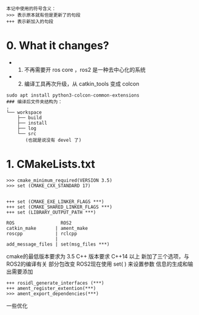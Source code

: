 ```
本记中使用的符号含义：
>>> 表示原本就有但是更新了的句段
+++ 表示新加入的句段
```
# 0. What it changes?
* 1. 不再需要开 ros core ，ros2 是一种去中心化的系统
* 2. 编译工具再次升级，从 catkin_tools 变成 colcon 
```
sudo apt install python3-colcon-common-extensions
### 编译后文件夹结构为：
.
└── workspace
    ├── build
    ├── install
    ├── log
    └── src
	   (也就是说没有 devel 了)
``` 
# 1. CMakeLists.txt
```
>>> cmake_minimum_required(VERSION 3.5)
>>> set (CMAKE_CXX_STANDARD 17)


+++ set (CMAKE_EXE_LINKER_FLAGS ***)
+++ set (CMAKE_SHARED_LINKER_FLAGS ***)
+++ set (LIBRARY_OUTPUT_PATH ***)

ROS                 ROS2
catkin_make       | ament_make
roscpp            | rclcpp
                  |
add_message_files | set(msg_files ***)
```
cmake的最低版本要求为 3.5
C++ 版本要求 C++14 以上
新加了三个选项，与ROS2的编译有关
部分包改变
ROS2现在使用 set( ) 来设置参数
信息的生成和输出需要添加
```
+++ rosidl_generate_interfaces (***)
+++ ament_register_extention(***)
>>> ament_export_dependencies(***)
```
一些优化
